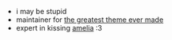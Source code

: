 - i may be stupid
- maintainer for [the greatest theme ever made](https://github.com/catppuccin)
- expert in kissing [amelia](https://github.com/temp-19382838) :3
